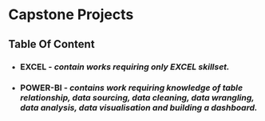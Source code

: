# Capstone Projects

## Table Of Content
- ### EXCEL - _contain works requiring only EXCEL skillset._

- ### POWER-BI - _contains work requiring knowledge of table relationship, data sourcing, data cleaning, data wrangling, data analysis, data visualisation and building a dashboard._


